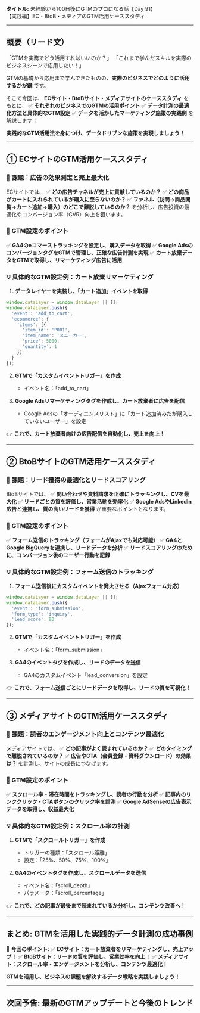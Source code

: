 **タイトル:**
未経験から100日後にGTMのプロになる話【Day 91】\
【実践編】EC・BtoB・メディアのGTM活用ケーススタディ

---

## **概要（リード文）**

「GTMを実務でどう活用すればいいのか？」
「これまで学んだスキルを実際のビジネスシーンで応用したい！」

GTMの基礎から応用まで学んできたものの、**実際のビジネスでどのように活用するかが鍵** です。

そこで今回は、 **ECサイト・BtoBサイト・メディアサイトのケーススタディ** をもとに、
✅ **それぞれのビジネスでのGTMの活用ポイント**
✅ **データ計測の最適化方法と具体的なGTM設定**
✅ **データを活かしたマーケティング施策の実践例**
を解説します！

**実践的なGTM活用法を身につけ、データドリブンな施策を実現しましょう！**

---

## **① ECサイトのGTM活用ケーススタディ**

### **📌 課題：広告の効果測定と売上最大化**
ECサイトでは、
✅ **どの広告チャネルが売上に貢献しているのか？**
✅ **どの商品がカートに入れられているが購入に至らないのか？**
✅ **ファネル（訪問→商品閲覧→カート追加→購入）のどこで離脱しているのか？**
を分析し、広告投資の最適化やコンバージョン率（CVR）向上を狙います。

### **🔹 GTM設定のポイント**
✅ **GA4のeコマーストラッキングを設定し、購入データを取得**
✅ **Google AdsのコンバージョンタグをGTMで管理し、正確な広告計測を実現**
✅ **カート放棄データをGTMで取得し、リマーケティング広告に活用**

### **💡 具体的なGTM設定例：カート放棄リマーケティング**

1. **データレイヤーを実装し、「カート追加」イベントを取得**
```javascript
window.dataLayer = window.dataLayer || [];
window.dataLayer.push({
  'event': 'add_to_cart',
  'ecommerce': {
    'items': [{
      'item_id': 'P001',
      'item_name': 'スニーカー',
      'price': 5000,
      'quantity': 1
    }]
  }
});
```

2. **GTMで「カスタムイベントトリガー」を作成**
   - イベント名：「add_to_cart」

3. **Google Adsリマーケティングタグを作成し、カート放棄者に広告を配信**
   - Google Adsの「オーディエンスリスト」に「カート追加済みだが購入していないユーザー」を設定

👉 **これで、カート放棄者向けの広告配信を自動化し、売上を向上！**

---

## **② BtoBサイトのGTM活用ケーススタディ**

### **📌 課題：リード獲得の最適化とリードスコアリング**
BtoBサイトでは、
✅ **問い合わせや資料請求を正確にトラッキングし、CVを最大化**
✅ **リードごとの質を評価し、営業活動を効率化**
✅ **Google AdsやLinkedIn広告と連携し、質の高いリードを獲得**
が重要なポイントとなります。

### **🔹 GTM設定のポイント**
✅ **フォーム送信のトラッキング（フォームがAjaxでも対応可能）**
✅ **GA4とGoogle BigQueryを連携し、リードデータを分析**
✅ **リードスコアリングのために、コンバージョン後のユーザー行動を記録**

### **💡 具体的なGTM設定例：フォーム送信のトラッキング**

1. **フォーム送信後にカスタムイベントを発火させる（Ajaxフォーム対応）**
```javascript
window.dataLayer = window.dataLayer || [];
window.dataLayer.push({
  'event': 'form_submission',
  'form_type': 'inquiry',
  'lead_score': 80
});
```

2. **GTMで「カスタムイベントトリガー」を作成**
   - イベント名：「form_submission」

3. **GA4のイベントタグを作成し、リードのデータを送信**
   - GA4のカスタムイベント「lead_conversion」を設定

👉 **これで、フォーム送信ごとにリードデータを取得し、リードの質を可視化！**

---

## **③ メディアサイトのGTM活用ケーススタディ**

### **📌 課題：読者のエンゲージメント向上とコンテンツ最適化**
メディアサイトでは、
✅ **どの記事がよく読まれているのか？**
✅ **どのタイミングで離脱されているのか？**
✅ **広告やCTA（会員登録・資料ダウンロード）の効果は？**
を計測し、サイトの成長につなげます。

### **🔹 GTM設定のポイント**
✅ **スクロール率・滞在時間をトラッキングし、読者の行動を分析**
✅ **記事内のリンククリック・CTAボタンのクリック率を計測**
✅ **Google AdSenseの広告表示データを取得し、収益最大化**

### **💡 具体的なGTM設定例：スクロール率の計測**

1. **GTMで「スクロールトリガー」を作成**
   - トリガーの種類：「スクロール距離」
   - 設定：「25%、50%、75%、100%」

2. **GA4のイベントタグを作成し、スクロールデータを送信**
   - イベント名：「scroll_depth」
   - パラメータ：「scroll_percentage」

👉 **これで、どの記事が最後まで読まれているか分析し、コンテンツ改善へ！**

---

## **まとめ: GTMを活用した実践的データ計測の成功事例**

📌 **今回のポイント:**
✅ **ECサイト：カート放棄者をリマーケティングし、売上アップ！**
✅ **BtoBサイト：リードの質を評価し、営業効率を向上！**
✅ **メディアサイト：スクロール率・エンゲージメントを分析し、コンテンツ最適化！**

**GTMを活用し、ビジネスの課題を解決するデータ戦略を実践しましょう！**

---

## **次回予告: 最新のGTMアップデートと今後のトレンド**